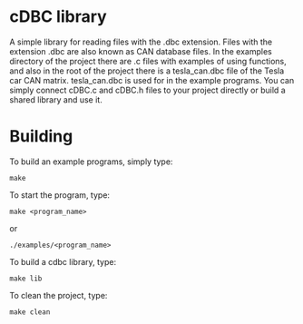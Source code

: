 # cDBC library
A simple library for reading files with the .dbc extension. Files with the extension .dbc are also known as CAN database files. In the examples directory of the project there are .c files with examples of using functions, and also in the root of the project there is a tesla_can.dbc file of the Tesla car CAN matrix. tesla_can.dbc is used for in the example programs. You can simply connect cDBC.c and cDBC.h files to your project directly or build a shared library and use it.
# Building
To build an example programs, simply type:
``` Shell
make
```
To start the program, type:
``` Shell
make <program_name>
```
or
``` Shell
./examples/<program_name>
```
To build a cdbc library, type:
``` Shell
make lib
```
To clean the project, type:
```Shell
make clean
```
